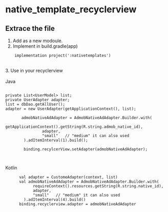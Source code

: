 # native_template_recyclerview

## Extrace the file

1. Add as a new modoule.
2. Implement in build.gradle(app)

```
    implementation project(':nativetemplates')
```

<br/>
3. Use in your recyclerview
<br/>
<br/>
Java

```

private List<UserModel> list;
private UserAdapter adapter;
list = dbDao.getAllUser();
adapter = new UserAdapter(getApplicationContext(), list);

       admobNativeAdAdapter = AdmobNativeAdAdapter.Builder.with(
                getApplicationContext().getString(R.string.admob_native_id),
                adapter,
                "small"   // "medium" it can also used
        ).adItemInterval(1).build();

        binding.recylcerView.setAdapter(admobNativeAdAdapter);
        
        
 ```

Kotlin

```
      val adapter = CustomeAdapter(context, list)
      val admobNativeAdAdapter = AdmobNativeAdAdapter.Builder.with(
            requireContext().resources.getString(R.string.native_id),
            adapter,
            "small"   // "medium" it can also used
        ).adItemInterval(4).build()
      binding.recyclerview.adapter = admobNativeAdAdapter
```

